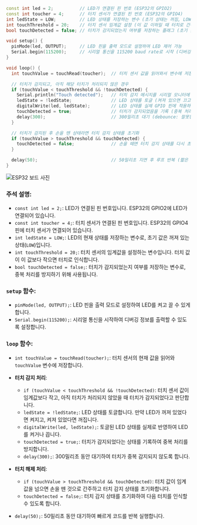```cpp
const int led = 2;          // LED가 연결된 핀 번호 (ESP32의 GPIO2)
const int toucher = 4;      // 터치 센서가 연결된 핀 번호 (ESP32의 GPIO4)
int ledState = LOW;         // LED 상태를 저장하는 변수 (초기 상태는 꺼짐, LOW)
int touchThreshold = 20;    // 터치 센서 임계값 설정 (이 값 이하일 때 터치로 간주)
bool touchDetected = false; // 터치가 감지되었는지 여부를 저장하는 플래그 (초기 값은 터치되지 않음)

void setup() {
  pinMode(led, OUTPUT);     // LED 핀을 출력 모드로 설정하여 LED 제어 가능
  Serial.begin(115200);     // 시리얼 통신을 115200 baud rate로 시작 (디버깅 용도)
}

void loop() {
  int touchValue = touchRead(toucher);  // 터치 센서 값을 읽어와서 변수에 저장

  // 터치가 감지되고, 아직 해당 터치가 처리되지 않은 경우
  if (touchValue < touchThreshold && !touchDetected) {
    Serial.println("Touch detected");   // 터치 감지 메시지를 시리얼 모니터에 출력
    ledState = !ledState;               // LED 상태를 토글 (켜져 있으면 끄고, 꺼져 있으면 켬)
    digitalWrite(led, ledState);        // LED 상태를 실제 GPIO 핀에 적용하여 LED 제어
    touchDetected = true;               // 터치가 감지되었음을 기록 (중복 처리를 막기 위함)
    delay(300);                         // 300밀리초 대기 (debounce: 잘못된 중복 감지 방지)
  }

  // 터치가 감지된 후 손을 뗀 상태라면 터치 감지 상태를 초기화
  if (touchValue > touchThreshold && touchDetected) {
    touchDetected = false;              // 손을 떼면 터치 감지 상태를 다시 초기화
  }

  delay(50);                            // 50밀리초 지연 후 루프 반복 (짧은 대기 시간으로 빠른 처리)
}
```
![ESP32 보드 사진](https://quentinjeon.github.io/assets/images/ESP32.jpg)


### 주석 설명:
- `const int led = 2;`: LED가 연결된 핀 번호입니다. ESP32의 GPIO2에 LED가 연결되어 있습니다.
- `const int toucher = 4;`: 터치 센서가 연결된 핀 번호입니다. ESP32의 GPIO4 핀에 터치 센서가 연결되어 있습니다.
- `int ledState = LOW;`: LED의 현재 상태를 저장하는 변수로, 초기 값은 꺼져 있는 상태(`LOW`)입니다.
- `int touchThreshold = 20;`: 터치 센서의 임계값을 설정하는 변수입니다. 터치 값이 이 값보다 작으면 터치로 인식합니다.
- `bool touchDetected = false;`: 터치가 감지되었는지 여부를 저장하는 변수로, 중복 처리를 방지하기 위해 사용됩니다.

### `setup` 함수:
- `pinMode(led, OUTPUT);`: LED 핀을 출력 모드로 설정하여 LED를 켜고 끌 수 있게 합니다.
- `Serial.begin(115200);`: 시리얼 통신을 시작하여 디버깅 정보를 출력할 수 있도록 설정합니다.

### `loop` 함수:
- `int touchValue = touchRead(toucher);`: 터치 센서의 현재 값을 읽어와 `touchValue` 변수에 저장합니다.
  
- **터치 감지 처리**:
  - `if (touchValue < touchThreshold && !touchDetected)`: 터치 센서 값이 임계값보다 작고, 아직 터치가 처리되지 않았을 때 터치가 감지되었다고 판단합니다.
  - `ledState = !ledState;`: LED 상태를 토글합니다. 만약 LED가 꺼져 있었다면 켜지고, 켜져 있었다면 꺼집니다.
  - `digitalWrite(led, ledState);`: 토글된 LED 상태를 실제로 반영하여 LED를 켜거나 끕니다.
  - `touchDetected = true;`: 터치가 감지되었다는 상태를 기록하여 중복 처리를 방지합니다.
  - `delay(300);`: 300밀리초 동안 대기하여 터치가 중복 감지되지 않도록 합니다.

- **터치 해제 처리**:
  - `if (touchValue > touchThreshold && touchDetected)`: 터치 값이 임계값을 넘으면 손을 뗀 것으로 간주하고 터치 감지 상태를 초기화합니다.
  - `touchDetected = false;`: 터치 감지 상태를 초기화하여 다음 터치를 인식할 수 있도록 합니다.

- `delay(50);`: 50밀리초 동안 대기하여 빠르게 코드를 반복 실행합니다.
